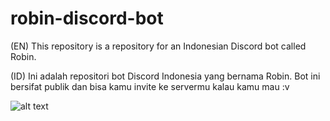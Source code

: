 # robin-discord-bot

(EN) This repository is a repository for an Indonesian Discord bot called Robin.

(ID) Ini adalah repositori bot Discord Indonesia yang bernama Robin.
Bot ini bersifat publik dan bisa kamu invite ke servermu kalau kamu mau :v

![alt text](https://cdn.discordapp.com/emojis/824343819642077196.png)
